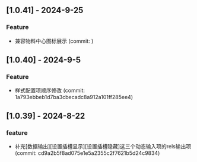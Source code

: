 ## [1.0.41] - 2024-9-25

### Feature

- 兼容物料中心图标展示 (commit: )

## [1.0.40] - 2024-9-5

### Feature

- 样式配置项顺序修改 (commit: 1a793ebbeb1d7ba3cbecadc8a912a101ff285ee4)

## [1.0.39] - 2024-8-22

### feature

- 补充[数据输出][设置插槽显示][设置插槽隐藏]这三个动态输入项的rels输出项 (commit: cd9a2b5f8ad075e1e5a2355c2f7621b5d24c9834)